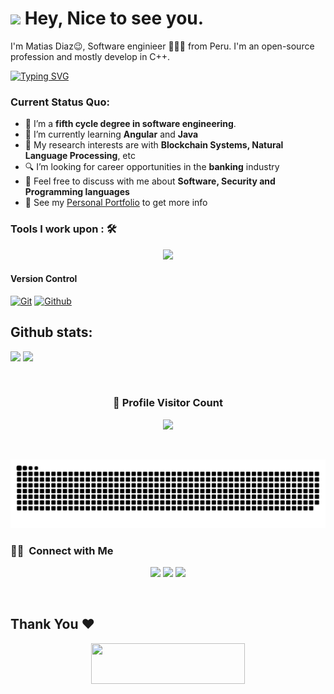<h1><img src="https://emojis.slackmojis.com/emojis/images/1531849430/4246/blob-sunglasses.gif?1531849430" width="30"/> Hey, Nice to see you.</h1>

I'm Matias Diaz😉, Software enginieer 👨🏻‍💻 from Peru. I'm an open-source profession and mostly develop in C++.

[![Typing SVG](https://readme-typing-svg.herokuapp.com?vCenter=true&width=500&lines=Software+Engineer;Programming+student+UPC;Passionate+about+Algorithmic+Trading)](https://git.io/typing-svg)

### Current Status Quo:

- 💼 I’m a <strong>fifth cycle degree in software engineering</strong>.
- 🌱 I’m currently learning <strong>Angular</strong> and <strong>Java</strong>
- 🤔 My research interests are with <strong>Blockchain Systems, Natural Language Processing</strong>, etc
- 🔍 I’m looking for career opportunities in the <strong>banking</strong> industry
- 💬 Feel free to discuss with me about <strong>Software, Security and Programming languages</strong>
- 👀 See my [Personal Portfolio]() to get more info

### Tools I work upon : 🛠

<p align="center">
  <a href="https://skillicons.dev">
    <img src="https://skillicons.dev/icons?i=js,html,css,angular,cpp,figma,git,github,java,nodejs,mysql" />
  </a>
</p>

#### Version Control

[![Git](https://img.shields.io/badge/git%20-%23F05033.svg?&style=for-the-badge&logo=git&logoColor=white&labelColor=101010)](#)
[![Github](https://img.shields.io/badge/github%20-%23121011.svg?&style=for-the-badge&logo=github&logoColor=whit&logoColor=white&labelColor=101010)](#)

<h2>Github stats:</h2> 

[![](https://github-readme-stats.vercel.app/api?username=equinox-1092&show_icons=true&theme=tokyonight&hide_border=true&locale=en)](https://github.com/equinox-1092)
[![](https://github-readme-streak-stats.herokuapp.com/?user=equinox-1092&theme=material-palenight)](https://github.com/equinox-1092)

<br>
  
<div align=center>
  <h3><b>📍 Profile Visitor Count</b></h3>
</div>

<p align="center" >   
  <img src="https://profile-counter.glitch.me/DHANOLA/count.svg" />  
</p>




  <br>
<p align="center">

<picture>
  <source media="(prefers-color-scheme: dark)" srcset="https://github.com/DHANOLA/DHANOLA/blob/output/github-contribution-grid-snake-dark.svg">
  <source media="(prefers-color-scheme: light)" srcset="https://github.com/DHANOLA/DHANOLA/blob/output/github-contribution-grid-snake-dark.svg">
  <img alt="github contribution grid snake animation" src="https://github.com/DHANOLA/DHANOLA/blob/output/github-contribution-grid-snake-dark.svg">
</picture>


### 🤝🏻 &nbsp;Connect with Me
<p align="center">
<a  href="mailto:sdiaz4519@gmail.com"><img src="https://img.shields.io/badge/Gmail-D14836?style=for-the-badge&logo=gmail&logoColor=white"></a>  <a  href="https://www.instagram.com/tk_matiasd/"><img src="https://img.shields.io/badge/Instagram-E4405F?style=for-the-badge&logo=instagram&logoColor=white"></a>  <a href="https://www.linkedin.com/in/matias-diaz-7aa06831b/"><img src="https://img.shields.io/badge/LinkedIn-0077B5?style=for-the-badge&logo=linkedin&logoColor=white" ></a>
<p>


<br>
<h2 align='left'>Thank You ❤</h2>
<p align="center">
  <img src="https://media.giphy.com/media/jpVnC65DmYeyRL4LHS/giphy.gif" width="70%" height="65px">
</p>	
